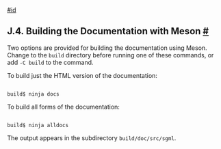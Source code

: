 [#id](#DOCGUIDE-BUILD-MESON)

## J.4. Building the Documentation with Meson [#](#DOCGUIDE-BUILD-MESON)

Two options are provided for building the documentation using Meson. Change to the `build` directory before running one of these commands, or add `-C build` to the command.

To build just the HTML version of the documentation:

```

build$ ninja docs
```

To build all forms of the documentation:

```

build$ ninja alldocs
```

The output appears in the subdirectory `build/doc/src/sgml`.